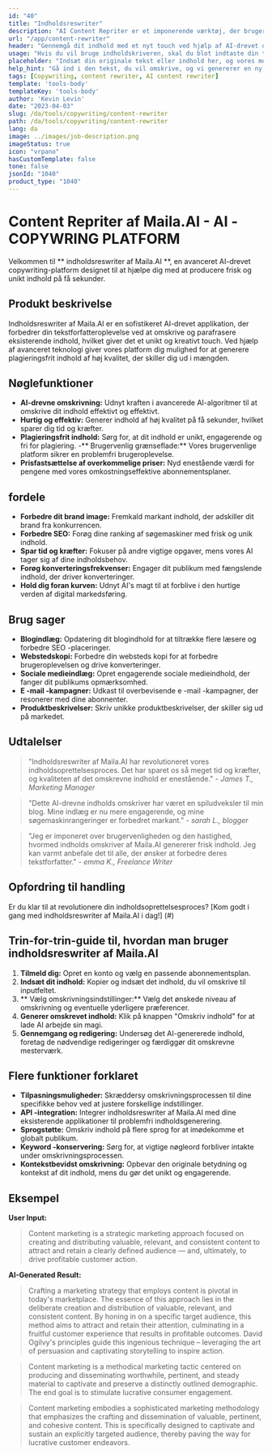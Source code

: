 ```yaml
---
id: "40"
title: "Indholdsreswriter"
description: "AI Content Repriter er et imponerende værktøj, der bruger avancerede AI -algoritmer til automatisk at omskrive og omformulere din inputtekst, hvilket gør den unik, engagerende og mere tiltalende.  Dette værktøj er ideelt til bloggere, tekstforfattere og indholdsskabere, der ønsker at forbedre deres indholdskvalitet og undgå plagieringsproblemer."
url: "/app/content-rewriter"
header: "Gennemgå dit indhold med et nyt touch ved hjælp af AI-drevet omskrivning."
usage: "Hvis du vil bruge indholdskriveren, skal du blot indtaste din tekst, som du vil omskrive.  Dette værktøj genererer derefter en unik, velstruktureret og engagerende version af dit originale indhold, der opretholder dens kontekst og nøgleideer."
placeholder: "Indsæt din originale tekst eller indhold her, og vores modeller omskriver den for at skabe en unik, engagerende og tiltalende version."
help_hint: "Gå ind i den tekst, du vil omskrive, og vi genererer en ny, unik version, mens vi bevarer den originale betydning og kontekst.  Ideel til at forbedre indholdskvaliteten og undgå problemer med plagiering."
tags: [Copywriting, content rewriter, AI content rewriter]
template: 'tools-body'
templateKey: 'tools-body'
author: 'Kevin Levin'
date: "2023-04-03"
slug: /da/tools/copywriting/content-rewriter
path: /da/tools/copywriting/content-rewriter
lang: da
image: ../images/job-description.png
imageStatus: true
icon: "vrpano"
hasCustomTemplate: false
tone: false
jsonId: "1040"
product_type: "1040"
---
```

# Content Repriter af Maila.AI - AI -COPYWRING PLATFORM

Velkommen til ** indholdsreswriter af Maila.AI **, en avanceret AI-drevet copywriting-platform designet til at hjælpe dig med at producere frisk og unikt indhold på få sekunder.

## Produkt beskrivelse

Indholdsreswriter af Maila.AI er en sofistikeret AI-drevet applikation, der forbedrer din tekstforfatteroplevelse ved at omskrive og parafrasere eksisterende indhold, hvilket giver det et unikt og kreativt touch.  Ved hjælp af avanceret teknologi giver vores platform dig mulighed for at generere plagieringsfrit indhold af høj kvalitet, der skiller dig ud i mængden.

## Nøglefunktioner

- **AI-drevne omskrivning:** Udnyt kraften i avancerede AI-algoritmer til at omskrive dit indhold effektivt og effektivt.
 - **Hurtig og effektiv:** Generer indhold af høj kvalitet på få sekunder, hvilket sparer dig tid og kræfter.
 - **Plagieringsfrit indhold:** Sørg for, at dit indhold er unikt, engagerende og fri for plagiering.
 -** Brugervenlig grænseflade:** Vores brugervenlige platform sikrer en problemfri brugeroplevelse.
 - **Prisfastsættelse af overkommelige priser:** Nyd enestående værdi for pengene med vores omkostningseffektive abonnementsplaner.

## fordele

- **Forbedre dit brand image:** Fremkald markant indhold, der adskiller dit brand fra konkurrencen.
 - **Forbedre SEO:** Forøg dine ranking af søgemaskiner med frisk og unik indhold.
 - **Spar tid og kræfter:** Fokuser på andre vigtige opgaver, mens vores AI tager sig af dine indholdsbehov.
 - **Forøg konverteringsfrekvenser:** Engager dit publikum med fængslende indhold, der driver konverteringer.
 - **Hold dig foran kurven:** Udnyt AI's magt til at forblive i den hurtige verden af ​​digital markedsføring.

## Brug sager

- **Blogindlæg:** Opdatering dit blogindhold for at tiltrække flere læsere og forbedre SEO -placeringer.
 - **Webstedskopi:** Forbedre din websteds kopi for at forbedre brugeroplevelsen og drive konverteringer.
 - **Sociale medieindlæg:** Opret engagerende sociale medieindhold, der fanger dit publikums opmærksomhed.
 - **E -mail -kampagner:** Udkast til overbevisende e -mail -kampagner, der resonerer med dine abonnenter.
 - **Produktbeskrivelser:** Skriv unikke produktbeskrivelser, der skiller sig ud på markedet.

## Udtalelser

> "Indholdsreswriter af Maila.AI har revolutioneret vores indholdsoprettelsesproces. Det har sparet os så meget tid og kræfter, og kvaliteten af ​​det omskrevne indhold er enestående."  - _James T., Marketing Manager_

> "Dette AI-drevne indholds omskriver har været en spiludveksler til min blog. Mine indlæg er nu mere engagerende, og mine søgemaskinrangeringer er forbedret markant."  - _sarah L., blogger_

> "Jeg er imponeret over brugervenligheden og den hastighed, hvormed indholds omskriver af Maila.AI genererer frisk indhold. Jeg kan varmt anbefale det til alle, der ønsker at forbedre deres tekstforfatter."  - _emma K., Freelance Writer_

## Opfordring til handling

Er du klar til at revolutionere din indholdsoprettelsesproces?  [Kom godt i gang med indholdsreswriter af Maila.AI i dag!] (#)

## Trin-for-trin-guide til, hvordan man bruger indholdsreswriter af Maila.AI

1. **Tilmeld dig:** Opret en konto og vælg en passende abonnementsplan.
 2. **Indsæt dit indhold:** Kopier og indsæt det indhold, du vil omskrive til inputfeltet.
 3. ** Vælg omskrivningsindstillinger:** Vælg det ønskede niveau af omskrivning og eventuelle yderligere præferencer.
 4. **Generer omskrevet indhold:** Klik på knappen "Omskriv indhold" for at lade AI arbejde sin magi.
 5. **Gennemgang og redigering:** Undersøg det AI-genererede indhold, foretag de nødvendige redigeringer og færdiggør dit omskrevne mesterværk.

## Flere funktioner forklaret

- **Tilpasningsmuligheder:** Skræddersy omskrivningsprocessen til dine specifikke behov ved at justere forskellige indstillinger.
 - **API -integration:** Integrer indholdsreswriter af Maila.AI med dine eksisterende applikationer til problemfri indholdsgenerering.
 - **Sprogstøtte:** Omskriv indhold på flere sprog for at imødekomme et globalt publikum.
 - **Keyword -konservering:** Sørg for, at vigtige nøgleord forbliver intakte under omskrivningsprocessen.
 - **Kontekstbevidst omskrivning:** Opbevar den originale betydning og kontekst af dit indhold, mens du gør det unikt og engagerende.

## Eksempel

**User Input:**


> Content marketing is a strategic marketing approach focused on creating and distributing valuable, relevant, and consistent content to attract and retain a clearly defined audience — and, ultimately, to drive profitable customer action.


**AI-Generated Result:**

> Crafting a marketing strategy that employs content is pivotal in today's marketplace. The essence of this approach lies in the deliberate creation and distribution of valuable, relevant, and consistent content. By honing in on a specific target audience, this method aims to attract and retain their attention, culminating in a fruitful customer experience that results in profitable outcomes. David Ogilvy's principles guide this ingenious technique – leveraging the art of persuasion and captivating storytelling to inspire action.

> Content marketing is a methodical marketing tactic centered on producing and disseminating worthwhile, pertinent, and steady material to captivate and preserve a distinctly outlined demographic. The end goal is to stimulate lucrative consumer engagement.


> Content marketing embodies a sophisticated marketing methodology that emphasizes the crafting and dissemination of valuable, pertinent, and cohesive content. This is specifically designed to captivate and sustain an explicitly targeted audience, thereby paving the way for lucrative customer endeavors.


